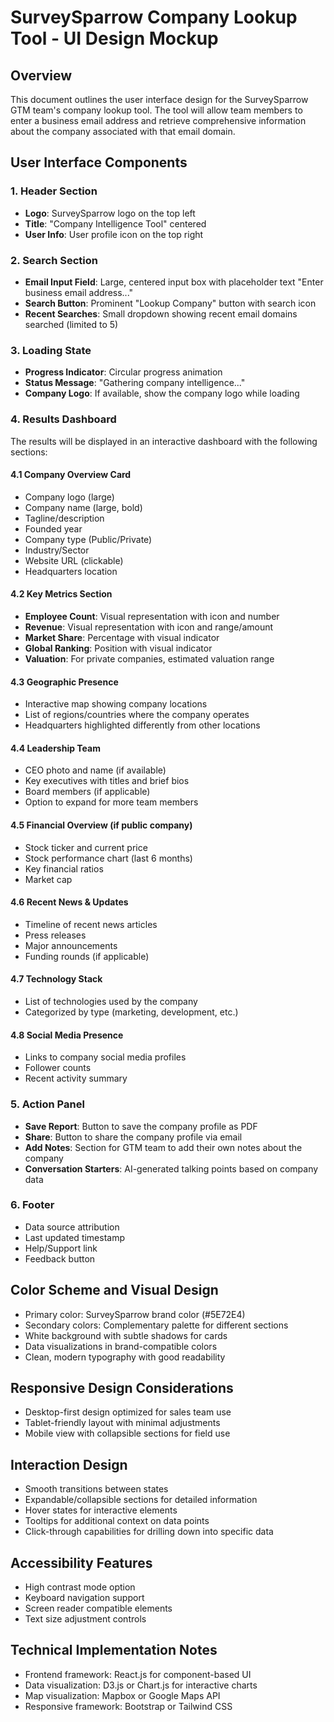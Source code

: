 # SurveySparrow Company Lookup Tool - UI Design Mockup

## Overview
This document outlines the user interface design for the SurveySparrow GTM team's company lookup tool. The tool will allow team members to enter a business email address and retrieve comprehensive information about the company associated with that email domain.

## User Interface Components

### 1. Header Section
- **Logo**: SurveySparrow logo on the top left
- **Title**: "Company Intelligence Tool" centered
- **User Info**: User profile icon on the top right

### 2. Search Section
- **Email Input Field**: Large, centered input box with placeholder text "Enter business email address..."
- **Search Button**: Prominent "Lookup Company" button with search icon
- **Recent Searches**: Small dropdown showing recent email domains searched (limited to 5)

### 3. Loading State
- **Progress Indicator**: Circular progress animation
- **Status Message**: "Gathering company intelligence..."
- **Company Logo**: If available, show the company logo while loading

### 4. Results Dashboard
The results will be displayed in an interactive dashboard with the following sections:

#### 4.1 Company Overview Card
- Company logo (large)
- Company name (large, bold)
- Tagline/description
- Founded year
- Company type (Public/Private)
- Industry/Sector
- Website URL (clickable)
- Headquarters location

#### 4.2 Key Metrics Section
- **Employee Count**: Visual representation with icon and number
- **Revenue**: Visual representation with icon and range/amount
- **Market Share**: Percentage with visual indicator
- **Global Ranking**: Position with visual indicator
- **Valuation**: For private companies, estimated valuation range

#### 4.3 Geographic Presence
- Interactive map showing company locations
- List of regions/countries where the company operates
- Headquarters highlighted differently from other locations

#### 4.4 Leadership Team
- CEO photo and name (if available)
- Key executives with titles and brief bios
- Board members (if applicable)
- Option to expand for more team members

#### 4.5 Financial Overview (if public company)
- Stock ticker and current price
- Stock performance chart (last 6 months)
- Key financial ratios
- Market cap

#### 4.6 Recent News & Updates
- Timeline of recent news articles
- Press releases
- Major announcements
- Funding rounds (if applicable)

#### 4.7 Technology Stack
- List of technologies used by the company
- Categorized by type (marketing, development, etc.)

#### 4.8 Social Media Presence
- Links to company social media profiles
- Follower counts
- Recent activity summary

### 5. Action Panel
- **Save Report**: Button to save the company profile as PDF
- **Share**: Button to share the company profile via email
- **Add Notes**: Section for GTM team to add their own notes about the company
- **Conversation Starters**: AI-generated talking points based on company data

### 6. Footer
- Data source attribution
- Last updated timestamp
- Help/Support link
- Feedback button

## Color Scheme and Visual Design
- Primary color: SurveySparrow brand color (#5E72E4)
- Secondary colors: Complementary palette for different sections
- White background with subtle shadows for cards
- Data visualizations in brand-compatible colors
- Clean, modern typography with good readability

## Responsive Design Considerations
- Desktop-first design optimized for sales team use
- Tablet-friendly layout with minimal adjustments
- Mobile view with collapsible sections for field use

## Interaction Design
- Smooth transitions between states
- Expandable/collapsible sections for detailed information
- Hover states for interactive elements
- Tooltips for additional context on data points
- Click-through capabilities for drilling down into specific data

## Accessibility Features
- High contrast mode option
- Keyboard navigation support
- Screen reader compatible elements
- Text size adjustment controls

## Technical Implementation Notes
- Frontend framework: React.js for component-based UI
- Data visualization: D3.js or Chart.js for interactive charts
- Map visualization: Mapbox or Google Maps API
- Responsive framework: Bootstrap or Tailwind CSS
